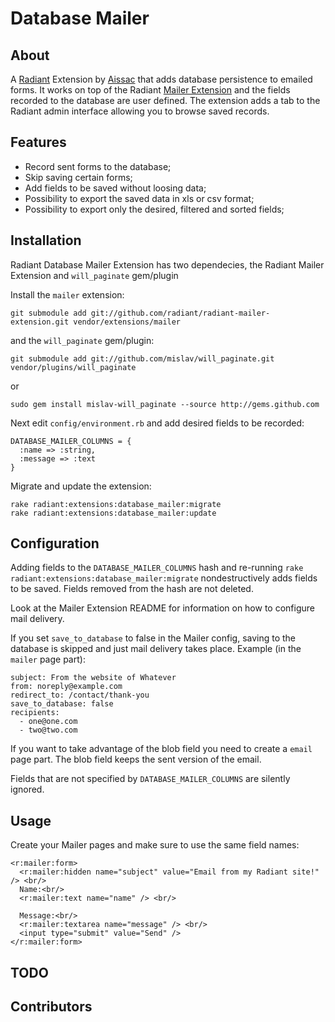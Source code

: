 Database Mailer
===

About
---

A [Radiant][rd] Extension by [Aissac][ai] that adds database persistence to emailed forms. It works on top of the Radiant [Mailer Extension][ma] and the fields recorded to the database are user defined. The extension adds a tab to the Radiant admin interface allowing you to browse saved records.

Features
---

* Record sent forms to the database;
* Skip saving certain forms;
* Add fields to be saved without loosing data;
* Possibility to export the saved data in xls or csv format;
* Possibility to export only the desired, filtered and sorted fields;

Installation
---

Radiant Database Mailer Extension has two dependecies, the Radiant Mailer Extension and `will_paginate` gem/plugin

Install the `mailer` extension:

    git submodule add git://github.com/radiant/radiant-mailer-extension.git vendor/extensions/mailer

and the `will_paginate` gem/plugin:   

    git submodule add git://github.com/mislav/will_paginate.git vendor/plugins/will_paginate
    
or

    sudo gem install mislav-will_paginate --source http://gems.github.com

Next edit `config/environment.rb` and add desired fields to be recorded:

    DATABASE_MAILER_COLUMNS = {
      :name => :string,
      :message => :text
    }

Migrate and update the extension:

    rake radiant:extensions:database_mailer:migrate
    rake radiant:extensions:database_mailer:update

Configuration
---

Adding fields to the `DATABASE_MAILER_COLUMNS` hash and re-running `rake radiant:extensions:database_mailer:migrate` nondestructively adds fields to be saved. Fields removed from the hash are not deleted.

Look at the Mailer Extension README for information on how to configure mail delivery.

If you set `save_to_database` to false in the Mailer config, saving to the database is skipped and just mail delivery takes place. Example (in the `mailer` page part):

    subject: From the website of Whatever
    from: noreply@example.com
    redirect_to: /contact/thank-you
    save_to_database: false
    recipients:
      - one@one.com
      - two@two.com

If you want to take advantage of the blob field you need to create a `email` page part. The blob field keeps the sent version of the email.

Fields that are not specified by `DATABASE_MAILER_COLUMNS` are silently ignored.

Usage
---

Create your Mailer pages and make sure to use the same field names:

    <r:mailer:form>
      <r:mailer:hidden name="subject" value="Email from my Radiant site!" /> <br/>
      Name:<br/>
      <r:mailer:text name="name" /> <br/>
      
      Message:<br/>
      <r:mailer:textarea name="message" /> <br/>
      <input type="submit" value="Send" />
    </r:mailer:form>

TODO
---

Contributors
---

[rd]: http://radiantcms.org/
[ai]: http://www.aissac.ro/
[ma]: http://github.com/radiant/radiant-mailer-extension
